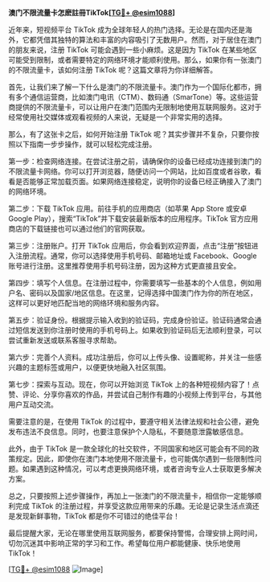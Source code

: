**澳门不限流量卡怎麽註冊TikTok[[TG💪+ @esim1088](https://t.me/s/esim1088)]**

近年来，短视频平台 TikTok 成为全球年轻人的热门选择。无论是在国内还是海外，它都凭借其独特的算法和丰富的内容吸引了无数用户。然而，对于居住在澳门的朋友来说，注册 TikTok 可能会遇到一些小麻烦。这是因为 TikTok 在某些地区可能受到限制，或者需要特定的网络环境才能顺利使用。那么，如果你有一张澳门的不限流量卡，该如何注册 TikTok 呢？这篇文章将为你详细解答。

首先，让我们来了解一下什么是澳门的不限流量卡。澳门作为一个国际化都市，拥有多个通信运营商，比如澳门电讯（CTM）、数码通（SmarTone）等。这些运营商提供的不限流量卡，可以让用户在澳门范围内无限制地使用互联网服务。这对于经常使用社交媒体或观看视频的人来说，无疑是一个非常实用的选择。

那么，有了这张卡之后，如何开始注册 TikTok 呢？其实步骤并不复杂，只要你按照以下指南一步步操作，就可以轻松完成注册。

第一步：检查网络连接。在尝试注册之前，请确保你的设备已经成功连接到澳门的不限流量卡网络。你可以打开浏览器，随便访问一个网站，比如百度或者谷歌，看看是否能够正常加载页面。如果网络连接稳定，说明你的设备已经正确接入了澳门的网络环境。

第二步：下载 TikTok 应用。前往手机的应用商店（如苹果 App Store 或安卓 Google Play），搜索“TikTok”并下载安装最新版本的应用程序。TikTok 官方应用商店的下载链接也可以通过他们的官网获取。

第三步：注册账户。打开 TikTok 应用后，你会看到欢迎界面，点击“注册”按钮进入注册流程。通常，你可以选择使用手机号码、邮箱地址或 Facebook、Google 账号进行注册。这里推荐使用手机号码注册，因为这种方式更直接且安全。

第四步：填写个人信息。在注册过程中，你需要填写一些基本的个人信息，例如用户名、密码以及国家/地区信息。在这里，记得选择中国澳门作为你的所在地区，这样可以更好地匹配当地的网络环境和服务内容。

第五步：验证身份。根据提示输入收到的验证码，完成身份验证。验证码通常会通过短信发送到你注册时使用的手机号码上。如果收到验证码后无法顺利登录，可以尝试重新发送或联系客服寻求帮助。

第六步：完善个人资料。成功注册后，你可以上传头像、设置昵称，并关注一些感兴趣的主题标签或用户，以便更快地融入社区氛围。

第七步：探索与互动。现在，你可以开始浏览 TikTok 上的各种短视频内容了！点赞、评论、分享你喜欢的作品，并尝试自己制作有趣的小视频上传到平台，与其他用户互动交流。

需要注意的是，在使用 TikTok 的过程中，要遵守相关法律法规和社会公德，避免发布违法不良信息。同时，也要注意保护个人隐私，不要随意泄露敏感信息。

此外，由于 TikTok 是一款全球化的社交软件，不同国家和地区可能会有不同的政策规定。因此，即使你在澳门本地使用不限流量卡，也可能偶尔遇到一些限制性问题。如果遇到这种情况，可以考虑更换网络环境，或者咨询专业人士获取更多解决方案。

总之，只要按照上述步骤操作，再加上一张澳门的不限流量卡，相信你一定能够顺利完成 TikTok 的注册过程，并享受这款应用带来的乐趣。无论是记录生活点滴还是发现新鲜事物，TikTok 都是你不可错过的绝佳平台！

最后提醒大家，无论在哪里使用互联网服务，都要保持警惕，合理安排上网时间，切勿沉迷其中影响正常的学习和工作。希望每位用户都能健康、快乐地使用 TikTok！

[[TG💪+ @esim1088](https://t.me/s/esim1088) ![Image](https://i.postimg.cc/4NQfJmqS/Snipaste-2025-05-13-00-14-12.png)]